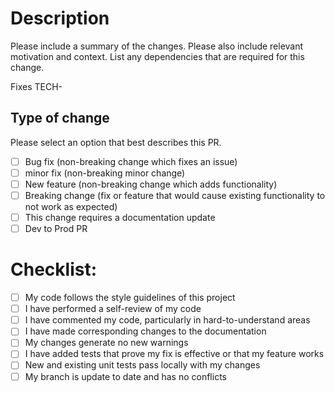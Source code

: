 # Description

Please include a summary of the changes. Please also include relevant motivation and context. List any dependencies that are required for this change.

Fixes TECH-

## Type of change

Please select an option that best describes this PR.

- [ ] Bug fix (non-breaking change which fixes an issue)
- [ ] minor fix (non-breaking minor change)
- [ ] New feature (non-breaking change which adds functionality)
- [ ] Breaking change (fix or feature that would cause existing functionality to not work as expected)
- [ ] This change requires a documentation update
- [ ] Dev to Prod PR

# Checklist:

- [ ] My code follows the style guidelines of this project
- [ ] I have performed a self-review of my code
- [ ] I have commented my code, particularly in hard-to-understand areas
- [ ] I have made corresponding changes to the documentation
- [ ] My changes generate no new warnings
- [ ] I have added tests that prove my fix is effective or that my feature works
- [ ] New and existing unit tests pass locally with my changes
- [ ] My branch is update to date and has no conflicts
